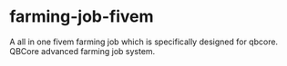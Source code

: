 # farming-job-fivem
A all in one fivem farming job which is specifically designed for qbcore. QBCore advanced farming job system. 
